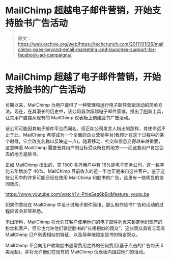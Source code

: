 # MailChimp 超越电子邮件营销，开始支持脸书广告活动 

> 原文：<https://web.archive.org/web/https://techcrunch.com/2017/01/26/mailchimp-goes-beyond-email-marketing-and-launches-support-for-facebook-ad-campaigns/>

# MailChimp 超越了电子邮件营销，开始支持脸书的广告活动

长期以来，MailChimp 为用户提供了一种管理和运行电子邮件营销活动的简单方法。现在，在其漫长的历史中，该公司首次超越电子邮件营销，推出了[的](https://web.archive.org/web/20221208115516/https://mailchimp.com/features/facebook-ads)新工具，让其用户直接从现有的 MailChimp 仪表板上创建脸书广告活动。

该公司可能因其电子邮件平台而闻名，但正如公司发言人指出的那样，其使命远不止于此。MailChimp 希望成为一个全面的企业营销平台(我预计在这个过程中的某个时候，它会改变名称以反映这一点)。随着移动、社交和信息变得越来越重要，这意味着 MailChimp 需要去其用户的目标受众所在的地方——而这些用户肯定会去的地方是脸书。

正如 MailChimp 指出的，其 1500 多万用户中有 16%是电子商务公司，这一数字比去年增加了 46%。MailChimp 目前收入的近一半也正是来自这些客户。鉴于这些公司中的许多可能已经在使用 MailChimp 和脸书的广告，这里有一些明显的协同效应。

https://www.youtube.com/watch?v=PhIeSeq6bBc&feature=youtu.be

如果你曾经在 MailChimp 中设计过电子邮件简讯，那么制作脸书广告和活动的过程应该会非常熟悉。

不出所料，MailChimp 将允许其客户使用他们的电子邮件列表来锁定他们现有的粉丝和客户，但它也允许他们锁定脸书的“长相相似的观众”，这些观众具有与现有 MailChimp 订户列表相似的特征，以及简单地锁定脸书的特定观众。

MailChimp 不会向用户收取脸书通常费用之外的任何费用(基于点击的广告每天 5 美元起)，并将允许他们在现有的 MailChimp 仪表板内跟踪他们的活动。